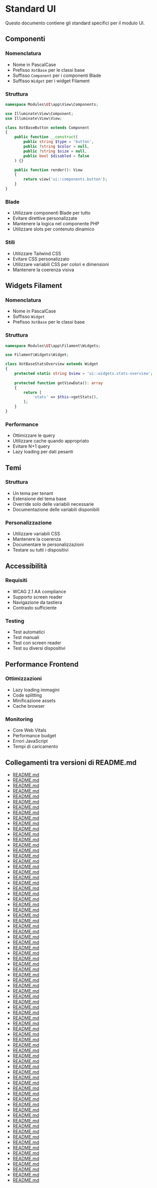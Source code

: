 # Standard UI

Questo documento contiene gli standard specifici per il modulo UI.

## Componenti

### Nomenclatura
- Nome in PascalCase
- Prefisso `XotBase` per le classi base
- Suffisso `Component` per i componenti Blade
- Suffisso `Widget` per i widget Filament

### Struttura
```php
namespace Modules\UI\app\View\Components;

use Illuminate\View\Component;
use Illuminate\View\View;

class XotBaseButton extends Component
{
    public function __construct(
        public string $type = 'button',
        public ?string $color = null,
        public ?string $size = null,
        public bool $disabled = false
    ) {}

    public function render(): View
    {
        return view('ui::components.button');
    }
}
```

### Blade
- Utilizzare componenti Blade per tutto
- Evitare direttive personalizzate
- Mantenere la logica nel componente PHP
- Utilizzare slots per contenuto dinamico

### Stili
- Utilizzare Tailwind CSS
- Evitare CSS personalizzato
- Utilizzare variabili CSS per colori e dimensioni
- Mantenere la coerenza visiva

## Widgets Filament

### Nomenclatura
- Nome in PascalCase
- Suffisso `Widget`
- Prefisso `XotBase` per le classi base

### Struttura
```php
namespace Modules\UI\app\Filament\Widgets;

use Filament\Widgets\Widget;

class XotBaseStatsOverview extends Widget
{
    protected static string $view = 'ui::widgets.stats-overview';
    
    protected function getViewData(): array
    {
        return [
            'stats' => $this->getStats(),
        ];
    }
}
```

### Performance
- Ottimizzare le query
- Utilizzare cache quando appropriato
- Evitare N+1 query
- Lazy loading per dati pesanti

## Temi

### Struttura
- Un tema per tenant
- Estensione del tema base
- Override solo delle variabili necessarie
- Documentazione delle variabili disponibili

### Personalizzazione
- Utilizzare variabili CSS
- Mantenere la coerenza
- Documentare le personalizzazioni
- Testare su tutti i dispositivi

## Accessibilità

### Requisiti
- WCAG 2.1 AA compliance
- Supporto screen reader
- Navigazione da tastiera
- Contrasto sufficiente

### Testing
- Test automatici
- Test manuali
- Test con screen reader
- Test su diversi dispositivi

## Performance Frontend

### Ottimizzazioni
- Lazy loading immagini
- Code splitting
- Minificazione assets
- Cache browser

### Monitoring
- Core Web Vitals
- Performance budget
- Errori JavaScript
- Tempi di caricamento 
## Collegamenti tra versioni di README.md
* [README.md](bashscripts/docs/README.md)
* [README.md](bashscripts/docs/it/README.md)
* [README.md](docs/laravel-app/phpstan/README.md)
* [README.md](docs/laravel-app/README.md)
* [README.md](docs/moduli/struttura/README.md)
* [README.md](docs/moduli/README.md)
* [README.md](docs/moduli/manutenzione/README.md)
* [README.md](docs/moduli/core/README.md)
* [README.md](docs/moduli/installati/README.md)
* [README.md](docs/moduli/comandi/README.md)
* [README.md](docs/phpstan/README.md)
* [README.md](docs/README.md)
* [README.md](docs/module-links/README.md)
* [README.md](docs/troubleshooting/git-conflicts/README.md)
* [README.md](docs/tecnico/laraxot/README.md)
* [README.md](docs/modules/README.md)
* [README.md](docs/conventions/README.md)
* [README.md](docs/amministrazione/backup/README.md)
* [README.md](docs/amministrazione/monitoraggio/README.md)
* [README.md](docs/amministrazione/deployment/README.md)
* [README.md](docs/translations/README.md)
* [README.md](docs/roadmap/README.md)
* [README.md](docs/ide/cursor/README.md)
* [README.md](docs/implementazione/api/README.md)
* [README.md](docs/implementazione/testing/README.md)
* [README.md](docs/implementazione/pazienti/README.md)
* [README.md](docs/implementazione/ui/README.md)
* [README.md](docs/implementazione/dental/README.md)
* [README.md](docs/implementazione/core/README.md)
* [README.md](docs/implementazione/reporting/README.md)
* [README.md](docs/implementazione/isee/README.md)
* [README.md](docs/it/README.md)
* [README.md](laravel/vendor/mockery/mockery/docs/README.md)
* [README.md](../../../Chart/docs/README.md)
* [README.md](../../../Reporting/docs/README.md)
* [README.md](../../../Gdpr/docs/phpstan/README.md)
* [README.md](../../../Gdpr/docs/README.md)
* [README.md](../../../Notify/docs/phpstan/README.md)
* [README.md](../../../Notify/docs/README.md)
* [README.md](../../../Xot/docs/filament/README.md)
* [README.md](../../../Xot/docs/phpstan/README.md)
* [README.md](../../../Xot/docs/exceptions/README.md)
* [README.md](../../../Xot/docs/README.md)
* [README.md](../../../Xot/docs/standards/README.md)
* [README.md](../../../Xot/docs/conventions/README.md)
* [README.md](../../../Xot/docs/development/README.md)
* [README.md](../../../Dental/docs/README.md)
* [README.md](../../../User/docs/phpstan/README.md)
* [README.md](../../../User/docs/README.md)
* [README.md](../../../User/docs/README.md)
* [README.md](../../../UI/docs/phpstan/README.md)
* [README.md](../../../UI/docs/README.md)
* [README.md](../../../UI/docs/standards/README.md)
* [README.md](../../../UI/docs/themes/README.md)
* [README.md](../../../UI/docs/components/README.md)
* [README.md](../../../Lang/docs/phpstan/README.md)
* [README.md](../../../Lang/docs/README.md)
* [README.md](../../../Job/docs/phpstan/README.md)
* [README.md](../../../Job/docs/README.md)
* [README.md](../../../Media/docs/phpstan/README.md)
* [README.md](../../../Media/docs/README.md)
* [README.md](../../../Tenant/docs/phpstan/README.md)
* [README.md](../../../Tenant/docs/README.md)
* [README.md](../../../Activity/docs/phpstan/README.md)
* [README.md](../../../Activity/docs/README.md)
* [README.md](../../../Patient/docs/README.md)
* [README.md](../../../Patient/docs/standards/README.md)
* [README.md](../../../Patient/docs/value-objects/README.md)
* [README.md](../../../Cms/docs/blocks/README.md)
* [README.md](../../../Cms/docs/README.md)
* [README.md](../../../Cms/docs/standards/README.md)
* [README.md](../../../Cms/docs/content/README.md)
* [README.md](../../../Cms/docs/frontoffice/README.md)
* [README.md](../../../Cms/docs/components/README.md)
* [README.md](../../../../Themes/Two/docs/README.md)
* [README.md](../../../../Themes/One/docs/README.md)

